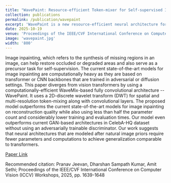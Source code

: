 ```yaml
---
title: "WavePaint: Resource-efficient Token-mixer for Self-supervised Inpainting"
collection: publications
permalink: /publication/wavepaint
excerpt: 'WavePaint is a new resource-efficient neural architecture for image inpainting that achieves comparable or better performance than the current state-of-the-art models without using adversarial training or diffusion.'
date: 2025-10-19
venue: 'Proceedings of the IEEE/CVF International Conference on Computer Vision (ICCV) Workshops 2025, Honolulu, Hawaii, US'
image: 'wavepaint.jpg'
width: '800'
---
```


Image inpainting, which refers to the synthesis of missing regions in an image, can help restore occluded or degraded areas and also serve as a precursor task for self-supervision. The current state-of-the-art models for image inpainting are computationally heavy as they are based on transformer or CNN backbones that are trained in adversarial or diffusion settings. This paper diverges from vision transformers by using a computationally-efficient WaveMix-based fully convolutional architecture -- WavePaint. It uses a 2D-discrete wavelet transform (DWT) for spatial and multi-resolution token-mixing along with convolutional layers. The proposed model outperforms the current state-of-the-art models for image inpainting on reconstruction quality while also using less than half the parameter count and considerably lower training and evaluation times. Our model even outperforms current GAN-based architectures in CelebA-HQ dataset without using an adversarially trainable discriminator. Our work suggests that neural architectures that are modeled after natural image priors require fewer parameters and computations to achieve generalization comparable to transformers.

[Paper Link](https://openaccess.thecvf.com/content/ICCV2025W/CV4DC/html/Jeevan_WavePaint_Resource-efficient_Token-mixer_for_Self-supervised_Inpainting_ICCVW_2025_paper.html)

Recommended citation: Pranav Jeevan, Dharshan Sampath Kumar, Amit Sethi; Proceedings of the IEEE/CVF International Conference on Computer Vision (ICCV) Workshops, 2025, pp. 1639-1648